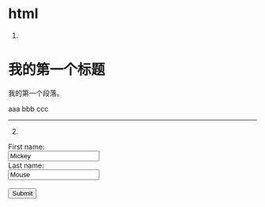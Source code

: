# html
1. <html>
<body>

<h1>我的第一个标题</h1>

<p>我的第一个段落。</p>
  aaa    
  bbb  
  ccc  
</body>
</html>  

---  
2. <form action="action_page.php">
First name:<br>
<input type="text" value="Mickey">
<br>
Last name:<br>
<input type="text" name="lastname" value="Mouse">
<br><br>
<input type="submit" value="Submit">
</form> 
